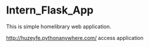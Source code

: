 # Intern_Flask_App

This is simple homelibrary web application.


http://huzeyfe.pythonanywhere.com/ access application


